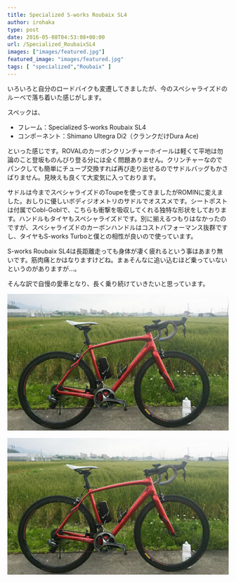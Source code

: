 ```yaml
---
title: Specialized S-works Roubaix SL4
author: irohaka
type: post
date: 2016-05-08T04:53:08+00:00
url: /Specialized_RoubaixSL4
images: ["images/featured.jpg"]
featured_image: "images/featured.jpg"
tags: [ "specialized","Roubaix" ]
---
```


いろいろと自分のロードバイクも変遷してきましたが、今のスペシャライズドのルーベで落ち着いた感じがします。
  
スペックは、

  * フレーム：Specialized S-works Roubaix SL4
  * コンポーネント：Shimano Ultegra Di2（クランクだけDura Ace)

といった感じです。ROVALのカーボンクリンチャーホイールは軽くて平地は勿論のこと登坂ものんびり登る分には全く問題ありません。クリンチャーなのでパンクしても簡単にチューブ交換すれば再び走り出せるのでサドルバッグもかさばりません。見映えも良くて大変気に入っております。

サドルは今までスペシャライズドのToupeを使ってきましたがROMINに変えました。おしりに優しいボディジオメトリのサドルでオススメです。シートポストは付属でCobl-Goblで、こちらも衝撃を吸収してくれる独特な形状をしております。ハンドルもタイヤもスペシャライズドです。別に揃えるつもりはなかったのですが、スペシャライズドのカーボンハンドルはコストパフォーマンス抜群ですし、タイヤもS-works Turboと僕との相性が良いので使っています。

S-works Roubaix SL4は長距離走っても身体が凄く疲れるという事はあまり無いです。筋肉痛とかはなりますけどね。まぁそんなに追い込むほど乗っていないというのがありますが…。

そんな訳で自慢の愛車となり、長く乗り続けていきたいと思っています。

![ROVALホイール](images/s-sworksroubaixsl4_2016.jpg)  


![Mavic R-sys](images/s-sworksroubaixsl4_2016.jpg)



